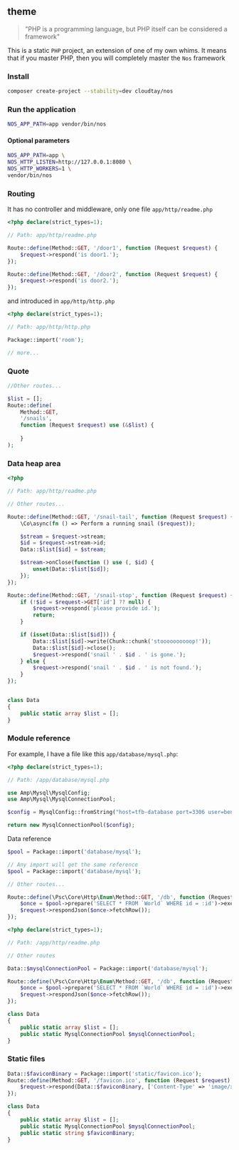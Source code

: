 ## theme

> "PHP is a programming language, but PHP itself can be considered a framework"

This is a static `PHP` project, an extension of one of my own whims.
It means that if you master PHP, then you will completely master the `Nos` framework

### Install

```bash
composer create-project --stability=dev cloudtay/nos
```

### Run the application

```bash
NOS_APP_PATH=app vendor/bin/nos
```

#### Optional parameters

```bash
NOS_APP_PATH=app \
NOS_HTTP_LISTEN=http://127.0.0.1:8080 \
NOS_HTTP_WORKERS=1 \
vendor/bin/nos
```

### Routing

It has no controller and middleware, only one file `app/http/readme.php`

```php
<?php declare(strict_types=1);

// Path: app/http/readme.php

Route::define(Method::GET, '/door1', function (Request $request) {
    $request->respond('is door1.');
});

Route::define(Method::GET, '/door2', function (Request $request) {
    $request->respond('is door2.');
});
```

and introduced in `app/http/http.php`

```php
<?php declare(strict_types=1);

// Path: app/http/http.php

Package::import('room');

// more...
```

### Quote

```php
//Other routes...

$list = [];
Route::define(
    Method::GET,
    '/snails',
    function (Request $request) use (&$list) {
    
    }
);
```

### Data heap area

```php
<?php

// Path: app/http/readme.php

// Other routes...

Route::define(Method::GET, '/snail-tail', function (Request $request) {
    \Co\async(fn () => Perform a running snail ($request));

    $stream = $request->stream;
    $id = $request->stream->id;
    Data::$list[$id] = $stream;

    $stream->onClose(function () use (, $id) {
        unset(Data::$list[$id]);
    });
});

Route::define(Method::GET, '/snail-stop', function (Request $request) {
    if (!$id = $request->GET['id'] ?? null) {
        $request->respond('please provide id.');
        return;
    }

    if (isset(Data::$list[$id])) {
        Data::$list[$id]->write(Chunk::chunk('stoooooooooop!'));
        Data::$list[$id]->close();
        $request->respond('snail ' . $id . ' is gone.');
    } else {
        $request->respond('snail ' . $id . ' is not found.');
    }
});


class Data
{
    public static array $list = [];
}
```

### Module reference

For example, I have a file like this `app/database/mysql.php`:

```php
<?php declare(strict_types=1);

// Path: /app/database/mysql.php

use Amp\Mysql\MysqlConfig;
use Amp\Mysql\MysqlConnectionPool;

$config = MysqlConfig::fromString("host=tfb-database port=3306 user=benchmarkdbuser password=benchmarkdbpass db=hello_world");

return new MysqlConnectionPool($config);
```

Data reference

```php
$pool = Package::import('database/mysql');

// Any import will get the same reference
$pool = Package::import('database/mysql');

// Other routes...

Route::define(\Psc\Core\Http\Enum\Method::GET, '/db', function (Request $request) use ($pool, &$dateFormatted) {
    $once = $pool->prepare('SELECT * FROM `World` WHERE id = :id')->execute(['id' => randomInt()]);
    $request->respondJson($once->fetchRow());
});
```

```php
<?php declare(strict_types=1);

// Path: /app/http/readme.php

// Other routes

Data::$mysqlConnectionPool = Package::import('database/mysql');

Route::define(\Psc\Core\Http\Enum\Method::GET, '/db', function (Request $request) use ($pool, &$dateFormatted) {
    $once = $pool->prepare('SELECT * FROM `World` WHERE id = :id')->execute(['id' => randomInt()]);
    $request->respondJson($once->fetchRow());
});

class Data
{
    public static array $list = [];
    public static MysqlConnectionPool $mysqlConnectionPool;
}
```

### Static files

```php
Data::$faviconBinary = Package::import('static/favicon.ico');
Route::define(Method::GET, '/favicon.ico', function (Request $request) {
    $request->respond(Data::$faviconBinary, ['Content-Type' => 'image/x-icon']);
});

class Data
{
    public static array $list = [];
    public static MysqlConnectionPool $mysqlConnectionPool;
    public static string $faviconBinary;
}
```
